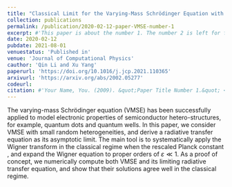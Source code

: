 ```yaml
---
title: "Classical Limit for the Varying-Mass Schrödinger Equation with Random Inhomogeneities"
collection: publications
permalink: /publication/2020-02-12-paper-VMSE-number-1
excerpt: #'This paper is about the number 1. The number 2 is left for future work.'
date: 2020-02-12
pubdate: 2021-08-01
venuestatus: 'Published in'
venue: 'Journal of Computational Physics'
cauthor: 'Qin Li and Xu Yang'
paperurl: 'https://doi.org/10.1016/j.jcp.2021.110365'
arxivurl: 'https://arxiv.org/abs/2002.05277'
codeurl: 
citation: #'Your Name, You. (2009). &quot;Paper Title Number 1.&quot; <i>Journal 1</i>. 1(1).'
---
```

The varying-mass Schrödinger equation (VMSE) has been successfully applied to model electronic properties of semiconductor hetero-structures, for example, quantum dots and quantum wells. In this paper, we consider VMSE with small random heterogeneities, and derive a radiative transfer equation as its asymptotic limit. The main tool is to systematically apply the Wigner transform in the classical regime when the rescaled Planck constant , and expand the Wigner equation to proper orders of $\varepsilon\ll 1$. As a proof of concept, we numerically compute both VMSE and its limiting radiative transfer equation, and show that their solutions agree well in the classical regime.